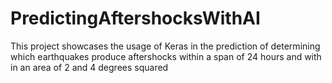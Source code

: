 # PredictingAftershocksWithAI
This project showcases the usage of Keras in the prediction of determining which earthquakes produce aftershocks within a span of 24 hours and with
in an area of 2 and 4 degrees squared
